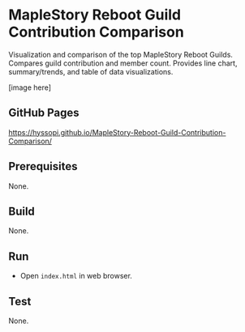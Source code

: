 # MapleStory Reboot Guild Contribution Comparison
Visualization and comparison of the top MapleStory Reboot Guilds. Compares guild contribution and member count. Provides line chart, summary/trends, and table of data visualizations.

[image here]

## GitHub Pages
https://hyssopi.github.io/MapleStory-Reboot-Guild-Contribution-Comparison/

## Prerequisites
None.

## Build
None.

## Run
- Open `index.html` in web browser.

## Test
None.
